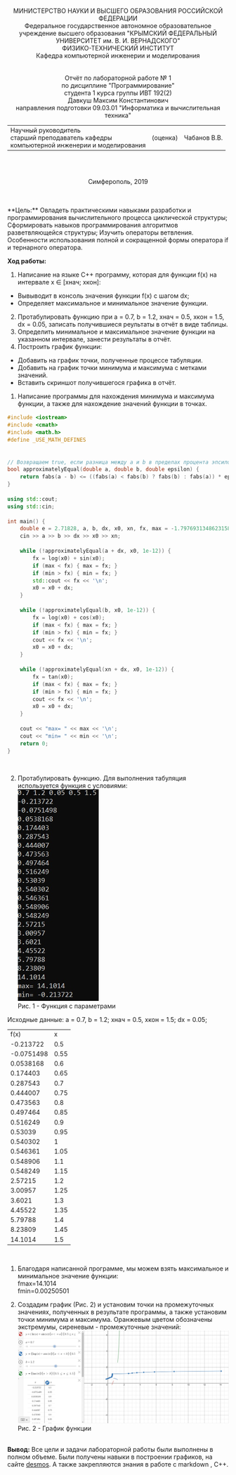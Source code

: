 <p text align = "center">МИНИСТЕРСТВО НАУКИ  И ВЫСШЕГО ОБРАЗОВАНИЯ РОССИЙСКОЙ ФЕДЕРАЦИИ</br>
Федеральное государственное автономное образовательное учреждение высшего образования  
"КРЫМСКИЙ ФЕДЕРАЛЬНЫЙ УНИВЕРСИТЕТ им. В. И. ВЕРНАДСКОГО"</br>
ФИЗИКО-ТЕХНИЧЕСКИЙ ИНСТИТУТ </br>
Кафедра компьютерной инженерии и моделирования</br>
<br/><br/>
Отчёт по лабораторной работе № 1<br/> по дисциплине "Программирование"
<br/>
студента 1 курса группы ИВТ 192(2)<br/>
Давкуш Максим Константинович</br>
направления подготовки 09.03.01 "Информатика и вычислительная техника"
<br/>
<table>
<tr><td>Научный руководитель<br/> старший преподаватель кафедры<br/> компьютерной инженерии и моделирования</td>
<td>(оценка)</td>
<td>Чабанов В.В.</td>
</tr>
</table>
<br/><br/>
<p text align = "center">Симферополь, 2019</p>
</br></br>
**Цель:** Овладеть практическими навыками разработки и программирования вычислительного процесса циклической структуры;
Сформировать навыков программирования алгоритмов разветвляющейся структуры;
Изучить операторы ветвления. Особенности использования полной и сокращенной формы оператора if и тернарного оператора.

**Ход работы:**
1. Написание на языке С++ программу, которая для функции f(x) на интервале x ∈ [хнач; xкон]:
- Вывыводит в консоль значения функции f(x) с шагом dx;
- Определяет максимальное и минимальное значение функции.
2. Протабулировать функцию при a = 0.7, b = 1.2, хнач = 0.5, xкон = 1.5, dx = 0.05, записать получившиеся реультаты в отчёт в виде таблицы.
3. Определить минимальное и максимальное значение функции на указанном интервале, занести результаты в отчёт.
4. Построить график функции:
- Добавить на график точки, полученные процессе табуляции.
- Добавить на график точки минимума и максимума с метками значений.
- Вставить скриншот получившегося графика в отчёт.<br>

1. Написание программы для нахождения минимума и максимума функции, а также для нахождение значений функции в точках.</br>

```cpp
#include <iostream>
#include <cmath>
#include <math.h>
#define _USE_MATH_DEFINES


// Возвращаем true, если разница между a и b в пределах процента эпсилона 
bool approximatelyEqual(double a, double b, double epsilon) {
    return fabs(a - b) <= ((fabs(a) < fabs(b) ? fabs(b) : fabs(a)) * epsilon);
}

using std::cout;
using std::cin;

int main() {
    double e = 2.71828, a, b, dx, x0, xn, fx, max = -1.7976931348623158e+308, min = 1.7976931348623158e+308;
    cin >> a >> b >> dx >> x0 >> xn;

    while (!approximatelyEqual(a + dx, x0, 1e-12)) {
        fx = log(x0) + sin(x0);
        if (max < fx) { max = fx; }
        if (min > fx) { min = fx; }
        std::cout << fx << '\n';
        x0 = x0 + dx;
    }

    while (!approximatelyEqual(b, x0, 1e-12)) {
        fx = log(x0) + cos(x0);
        if (max < fx) { max = fx; }
        if (min > fx) { min = fx; }
        cout << fx << '\n';
        x0 = x0 + dx;
    }

    while (!approximatelyEqual(xn + dx, x0, 1e-12)) {
        fx = tan(x0);
        if (max < fx) { max = fx; }
        if (min > fx) { min = fx; }
        cout << fx << '\n';
        x0 = x0 + dx;
    }

    cout << "max= " << max << '\n';
    cout << "min= " << min << '\n';
    return 0;
}
```
<br> 

2. Протабулировать функцию.
Для выполнения табуляция используется функция с условиями:</br>
<img src = "lab2/zna.jpg"></img></br>Рис. 1 - Функция с параметрами</br>

Исходные данные:
a = 0.7, b = 1.2; хнач = 0.5, xкон = 1.5; dx = 0.05;
<table>
  <tbody>
    <tr>
      <td>f(x)</td>
      <td>x</td>    
    </tr>
    <tr>
      <td>-0.213722</td>
      <td>0.5</td>  
    </tr>
    <tr>
      <td>-0.0751498</td>
      <td>0.55</td>
    </tr>
      <td>0.0538168</td>
      <td>0.6</td>    
    </tr>
    <tr>
      <td>0.174403</td>
      <td>0.65</td>  
    </tr>
    <tr>
      <td>0.287543</td>
      <td>0.7</td>
    </tr>
       <td>0.444007</td>
      <td>0.75</td>    
    </tr>
    <tr>
      <td>0.473563</td>
      <td>0.8</td>  
    </tr>
    <tr>
      <td>0.497464</td>
      <td>0.85</td>
    </tr>
       <td>0.516249</td>
      <td>0.9</td>    
    </tr>
    <tr>
      <td>0.53039</td>
      <td>0.95</td>  
    </tr>
    <tr>
      <td>0.540302</td>
      <td>1</td>
    </tr>
    <tr>
      <td>0.546361</td>
      <td>1.05</td>
    </tr>
    <tr>
      <td>0.548906</td>
      <td>1.1</td>
    </tr>
    <tr>
      <td>0.548249</td>
      <td>1.15</td>
    </tr>
    <tr>
      <td>2.57215</td>
      <td>1.2</td>
    </tr>
    <tr>
      <td>3.00957</td>
      <td>1.25</td>
    </tr>
    <tr>
      <td>3.6021</td>
      <td>1.3</td>
    </tr>
    <tr>
      <td>4.45522</td>
      <td>1.35</td>
    </tr>
    <tr>
      <td>5.79788</td>
      <td>1.4</td>
    </tr>
    <tr>
      <td>8.23809</td>
      <td>1.45</td>
    </tr>
     <tr>
      <td>14.1014</td>
      <td>1.5</td>
    </tr>
  </tbody>
</table><br>

1. Благодаря написанной программе, мы можем взять максимальное и минимальное значение функции:<br>
fmax=14.1014<br>
fmin=0.00250501<br>

1. Создадим график (Рис. 2) и установим точки на промежуточных значениях, полученных в результате программы, а также установим точки минимума и максимума. Оранжевым цветом обозначены экстремумы, cиреневым - промежуточные значений:</br>
<img src = "lab2/gr.jpg"></img>Рис. 2 - График функции</br></br>

**Вывод:** Все цели и задачи лабораторной работы были выполнены в полном объеме. Были получены навыки в построении  графиков, на сайте [desmos](https://desmos.com "desmos"). А также закрепляются знания в работе с markdown , C++.